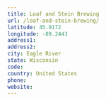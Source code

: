 ```yaml
---
title: Loaf and Stein Brewing
url: /loaf-and-stein-brewing/
latitude: 45.9172
longitude: -89.2443
address1: 
address2: 
city: Eagle River
state: Wisconsin
code: 
country: United States
phone: 
website: 
---
```


